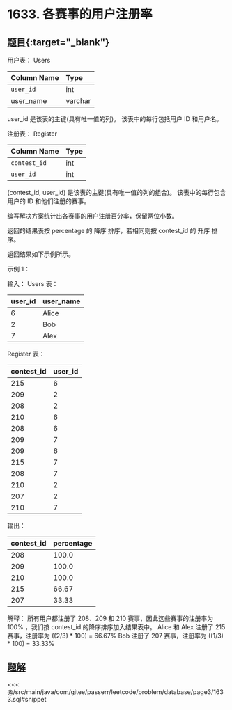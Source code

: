 # 1633. 各赛事的用户注册率
## [题目](https://leetcode.cn/problems/percentage-of-users-attended-a-contest/){:target="_blank"}

用户表： Users

| Column Name | Type    |
|:------------|:--------|
| `user_id`   | int     |
| user_name   | varchar |

user_id 是该表的主键(具有唯一值的列)。
该表中的每行包括用户 ID 和用户名。

注册表： Register

| Column Name  | Type |
|:-------------|:-----|
| `contest_id` | int  |
| `user_id`    | int  |

(contest_id, user_id) 是该表的主键(具有唯一值的列的组合)。
该表中的每行包含用户的 ID 和他们注册的赛事。

编写解决方案统计出各赛事的用户注册百分率，保留两位小数。

返回的结果表按 percentage 的 降序 排序，若相同则按 contest_id 的 升序 排序。

返回结果如下示例所示。

示例 1：

输入：
Users 表：

| user_id | user_name |
|:--------|:----------|
| 6       | Alice     |
| 2       | Bob       |
| 7       | Alex      |

Register 表：

| contest_id | user_id |
|:-----------|:--------|
| 215        | 6       |
| 209        | 2       |
| 208        | 2       |
| 210        | 6       |
| 208        | 6       |
| 209        | 7       |
| 209        | 6       |
| 215        | 7       |
| 208        | 7       |
| 210        | 2       |
| 207        | 2       |
| 210        | 7       |

输出：

| contest_id | percentage |
|:-----------|:-----------|
| 208        | 100.0      |
| 209        | 100.0      |
| 210        | 100.0      |
| 215        | 66.67      |
| 207        | 33.33      |

解释：
所有用户都注册了 208、209 和 210 赛事，因此这些赛事的注册率为 100% ，我们按 contest_id 的降序排序加入结果表中。
Alice 和 Alex 注册了 215 赛事，注册率为 ((2/3) * 100) = 66.67%
Bob 注册了 207 赛事，注册率为 ((1/3) * 100) = 33.33%

## [题解](https://github.com/PasseRR/JavaLeetCode/blob/master/src/main/java/com/gitee/passerr/leetcode/problem/database/page3/1633.sql)

<<< @/src/main/java/com/gitee/passerr/leetcode/problem/database/page3/1633.sql#snippet
